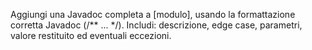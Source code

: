 Aggiungi una Javadoc completa a [modulo], usando la formattazione corretta Javadoc (/** ... */). Includi: descrizione, edge case, parametri, valore restituito ed eventuali eccezioni.
